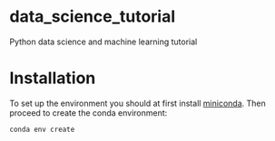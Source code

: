 # data_science_tutorial
Python data science and machine learning tutorial

# Installation

To set up the environment you should at first install
[miniconda](https://conda.io/miniconda.html). Then proceed
to create the conda environment:

```shell
conda env create
```

